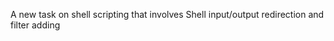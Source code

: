 A new task on shell scripting that involves Shell input/output redirection and filter adding
                                                                                                             

